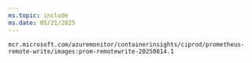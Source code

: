 ```yaml
---
ms.topic: include
ms.date: 05/21/2025
---
```

`mcr.microsoft.com/azuremonitor/containerinsights/ciprod/prometheus-remote-write/images:prom-remotewrite-20250814.1`

